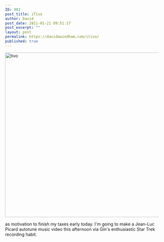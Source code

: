 ```yaml
---
ID: 982
post_title: iTivo
author: David
post_date: 2011-01-21 09:51:17
post_excerpt: ""
layout: post
permalink: https://davidawindham.com/itivo/
published: true
---
```

<img src="https://davidawindham.com/wp-content/uploads/2014/02/tivo.jpg" alt="tivo" width="923" height="541" class="alignleft size-full wp-image-983" />

as motivation to finish my taxes early today. I'm going to make a Jean-Luc Picard autotune music video this afternoon via Gin's enthusiastic Star Trek recording habit. 